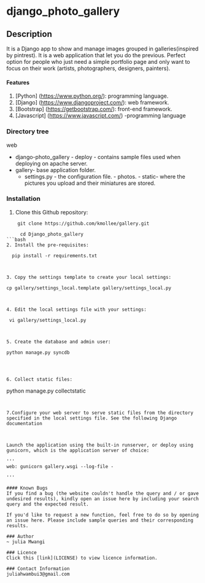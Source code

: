 # django_photo_gallery
## Description
It is a Django app to show and manage images grouped in galleries(inspired by pintrest).
It is a web application that let you do the previous. Perfect option for people who just need a simple portfolio page and only want to focus on their work (artists, photographers, designers, painters).


#### Features
1. [Python] (https://www.python.org/): programming language.
2. [Django]  (https://www.djangoproject.com/): web framework.
3. [Bootstrap] (https://getbootstrap.com/): front-end framework.
4. [Javascript] (https://www.javascript.com/) -programming language


### Directory tree
web
   - django-photo_gallery
    - deploy - contains sample files used when deploying on apache server.
   - gallery- base application folder.
        * settings.py - the configuration file.
    - photos.
    - static- where the pictures you upload and their miniatures are stored.

### Installation
1. Clone this Github repository:
```
    git clone https://github.com/kmollee/gallery.git

     cd Django_photo_gallery
```bash
2. Install the pre-requisites:

```
      pip install -r requirements.txt
```


3. Copy the settings template to create your local settings:

```
    cp gallery/settings_local.template gallery/settings_local.py
```


4. Edit the local settings file with your settings:
```
     vi gallery/settings_local.py
```


5. Create the database and admin user:
```
    python manage.py syncdb
```



6. Collect static files:
```
   python manage.py collectstatic
```


7.Configure your web server to serve static files from the directory specified in the local settings file. See the following Django documentation 



Launch the application using the built-in runserver, or deploy using gunicorn, which is the application server of choice:

'''
web: gunicorn gallery.wsgi --log-file -

'''

#### Known Bugs
If you find a bug (the website couldn't handle the query and / or gave undesired results), kindly open an issue here by including your search query and the expected result.

If you'd like to request a new function, feel free to do so by opening an issue here. Please include sample queries and their corresponding results.

### Author
~ julia Mwangi

### Licence
Click this [link](LICENSE) to view licence information.

### Contact Information
juliahwambui3@gmail.com